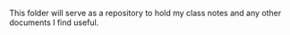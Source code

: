 This folder will serve as a repository to hold my class notes and any other documents I find useful.
